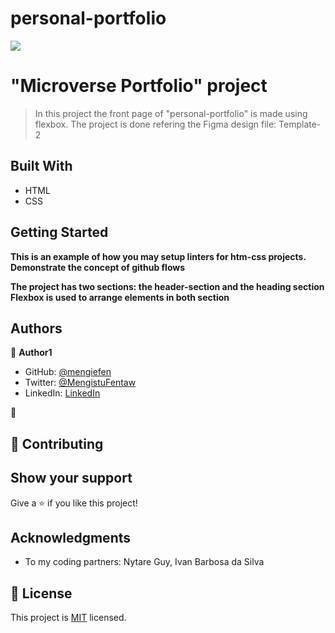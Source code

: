 # personal-portfolio
![](https://img.shields.io/badge/Microverse-blueviolet)

# "Microverse Portfolio" project

> In this project the front page of  "personal-portfolio" is made using flexbox. 
> The project is done refering the Figma design file: Template-2


## Built With

- HTML
- CSS


## Getting Started

**This is an example of how you may setup linters for htm-css projects.**
**Demonstrate the concept of github flows**

**The project has two sections: the header-section and the heading section**
**Flexbox is used to arrange elements in both section**



## Authors

👤 **Author1**

- GitHub: [@mengiefen](https://github.com/githubhandle)
- Twitter: [@MengistuFentaw](https://twitter.com/twitterhandle)
- LinkedIn: [LinkedIn](https://www.linkedin.com/in/mengefen/)

👤
## 🤝 Contributing

## Show your support

Give a ⭐️ if you like this project!

## Acknowledgments

- To my coding partners: Nytare Guy, Ivan Barbosa da Silva


## 📝 License

This project is [MIT](./MIT.md) licensed.
